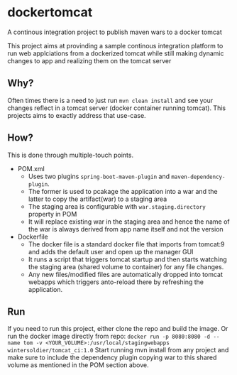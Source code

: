 # dockertomcat
A continous integration project to publish maven wars to a docker tomcat

This project aims at provinding a sample continous integration platform to run web applciations from a dockerized tomcat while still making dynamic changes to app and realizing them on the tomcat server

## Why?
Often times there is a need to just run `mvn clean install` and see your changes reflect in a tomcat server (docker container running tomcat). This projects aims to exactly address that use-case.

## How?
This is done through multiple-touch points.
* POM.xml
    * Uses two plugins `spring-boot-maven-plugin` and `maven-dependency-plugin`. 
    * The former is used to pcakage the application into a war and the latter to copy the artifact(war) to a staging area
    * The staging area is configurable with `war.staging.directory` property in POM
    * It will replace existing war in the staging area and hence the name of the war is always derived from app name itself and not the version
 * Dockerfile
    * The docker file is a standard docker file that imports from tomcat:9 and adds the default user and open up the manager GUI
    * It runs a script that triggers tomcat startup and then starts watching the staging area (shared volume to container) for any file changes.
    * Any new files/modified files are automatically dropped into tomcat webapps which triggers anto-reload there by refreshing the application.

## Run
If you need to run this project, either clone the repo and build the image. Or run the docker image directly from repo: 
`docker run -p 8080:8080 -d --name tom -v <YOUR_VOLUME>:/usr/local/stagingwebapps wintersoldier/tomcat_ci:1.0`
Start running mvn install from any project and make sure to include the dependency plugin copying war to this shared volume as mentioned in the POM section above.
    
    
